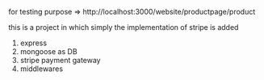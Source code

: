 <!-- endpoints -->
for testing purpose
=> http://localhost:3000/website/productpage/product

<!-- project description -->
this is a project in which simply the implementation of stripe is added



<!-- npm modules -->

1. express
2. mongoose as DB
3. stripe payment gateway
4. middlewares